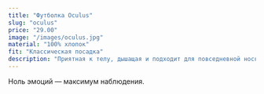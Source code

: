 ```yaml
---
title: "Футболка Oculus"
slug: "oculus"
price: "29.00"
image: "/images/oculus.jpg"
material: "100% хлопок"
fit: "Классическая посадка"
description: "Приятная к телу, дышащая и подходит для повседневной носки."
---
```


Ноль эмоций — максимум наблюдения.

